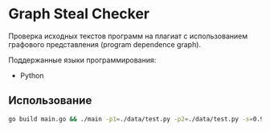 # Graph Steal Checker

Проверка исходных текстов программ на плагиат с использованием графового представления (program dependence graph).

Поддержанные языки программирования:
* Python

## Использование

```bash
go build main.go && ./main -p1=./data/test.py -p2=./data/test.py -s=0.9 -t=100
```